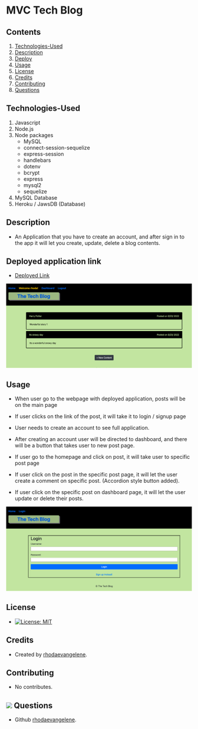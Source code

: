 # MVC Tech Blog

## Contents

1. [Technologies-Used](#Technologies-Used)
2. [Description](#Description)
3. [Deploy](#Link)
4. [Usage](#Usage)
5. [License](#License)
6. [Credits](#Credits)
7. [Contributing](#Contributing)
8. [Questions](#Questions)

## Technologies-Used

1. Javascript
2. Node.js
3. Node packages
   - MySQL
   - connect-session-sequelize
   - express-session
   - handlebars
   - dotenv
   - bcrypt
   - express
   - mysql2
   - sequelize
4. MySQL Database
5. Heroku / JawsDB (Database)

## Description

- An Application that you have to create an account, and after sign in to the app it will let you create, update, delete a blog contents.

## Deployed application link

- [Deployed Link](https://rhoda-mvc-tech-blog.herokuapp.com/)

![Signin](./public/Assets/dashboard.png)

## Usage

- When user go to the webpage with deployed application, posts will be on the main page

- If user clicks on the link of the post, it will take it to login / signup page

- User needs to create an account to see full application.

- After creating an account user will be directed to dashboard, and there will be a button that takes user to new post page.

- If user go to the homepage and click on post, it will take user to specific post page

- If user click on the post in the specific post page, it will let the user create a comment on specific post. (Accordion style button added).

- If user click on the specific post on dashboard page, it will let the user update or delete their posts.

![Signin](./public/Assets/signin.png)

## License

- [![License: MIT](https://img.shields.io/badge/License-MIT-yellow.svg)](https://opensource.org/licenses/MIT)

## Credits

- Created by [rhodaevangelene](https://github.com/rhodaevangelene).

## Contributing

- No contributes.

## <img src="https://icons.iconarchive.com/icons/social-media-icons/social-buntings/48/Aim-icon.png"> Questions

- Github [rhodaevangelene](https://github.com/rhodaevangelene).

